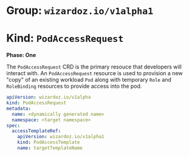 # Group: `wizardoz.io/v1alpha1`
# Kind: `PodAccessRequest`

**Phase: One**

The `PodAccessRequest` CRD is the primary resouce that developers will interact with. An `PodAccessRequest` resource is used to provision a new "copy" of an existing workload `Pod` along with temporary `Role` and `RoleBinding` resources to provide access into the pod.

```yaml
apiVersion: wizardoz.io/v1alpha
kind: PodAccessRequest
metadata:
  name: <dynamically generated name>
  namespace: <target namespace>
spec:
  accessTemplateRef:
    apiVersion: wizardoz.io/v1alpha1
    kind: PodAccessTemplate
    name: targetTemplateName
```
